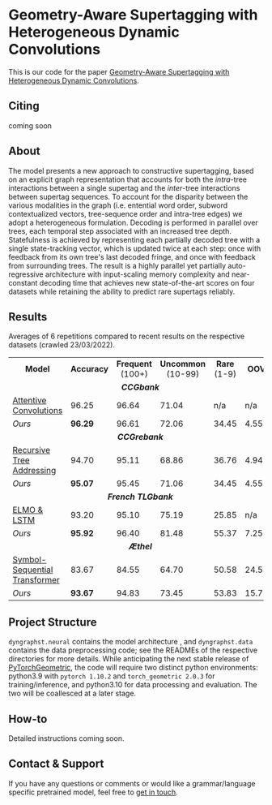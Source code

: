 # Geometry-Aware Supertagging with Heterogeneous Dynamic Convolutions

This is our code for the paper [Geometry-Aware Supertagging with Heterogeneous Dynamic Convolutions]().

## Citing
coming soon

## About
The model presents a new approach to constructive supertagging, based on an explicit graph representation that accounts
for both the _intra_-tree interactions between a single supertag and the _inter_-tree interactions between supertag
sequences.
To account for the disparity between the various modalities in the graph 
(i.e. entential word order, subword contextualized vectors, tree-sequence order and intra-tree edges) we adopt a 
heterogeneous formulation.
Decoding is performed in parallel over trees, each temporal step associated with an increased tree depth.
Statefulness is achieved by representing each partially decoded tree with a single state-tracking vector, which is 
updated twice at each step: once with feedback from its own tree's last decoded fringe, and once with feedback
from surrounding trees.
The result is a highly parallel yet partially auto-regressive architecture with input-scaling memory complexity and 
near-constant decoding time that achieves new state-of-the-art scores on four datasets while retaining the ability to 
predict rare supertags reliably.

## Results
Averages of 6 repetitions compared to recent results on the respective datasets (crawled 23/03/2022).

<table>
    <tr>
        <td><center><b>Model</b></center></td>
        <td><center><b>Accuracy</b></center></td>
        <td><center><b>Frequent</b> (100+)</center></td>
        <td><center><b>Uncommon</b> (10-99)</center></td>
        <td><center><b>Rare</b> (1-9)</center></td>
        <td><center><b>OOV</b></center></td>
    </tr>
    <tr>
        <td colspan="6"><center><b><i>CCGbank</i></b></center></td>
    </tr>
    <tr>
        <td><a href="https://github.com/cuhksz-nlp/NeST-CCG">Attentive Convolutions</a> </td>
        <td>96.25</td>
        <td>96.64</td>
        <td>71.04</td>
        <td>n/a</td>
        <td>n/a</td>
    </tr>
    <tr>
        <td><i>Ours</i></td>
        <td><b>96.29</b></td>
        <td>96.61</td>
        <td>72.06</td>
        <td>34.45</td>
        <td>4.55</td>
    </tr>
    <tr>
        <td colspan="6"><center><b><i>CCGrebank</i></b></center></td>
    </tr>
    <tr>
        <td><a href="https://github.com/jakpra/treeconstructive-supertagging">Recursive Tree Addressing</a></td>
        <td>94.70</td>
        <td>95.11</td>
        <td>68.86</td>
        <td>36.76</td>
        <td>4.94</td>
    </tr>
    <tr>
        <td><i>Ours</i></td>
        <td><b>95.07</b></td>
        <td>95.45</td>
        <td>71.06</td>
        <td>34.45</td>
        <td>4.55</td>
    </tr>
    <tr>
        <td colspan="6"><center><b><i>French TLGbank</i></b></center></td>
    </tr>
    <tr>
        <td><a href="https://richardmoot.github.io/Slides/WoLLIC2019.pdf">ELMO & LSTM</a></td>
        <td>93.20</td>
        <td>95.10</td>
        <td>75.19</td>
        <td>25.85</td>
        <td>n/a</td>
    </tr>
    <tr>
        <td><i>Ours</i></td>
        <td><b>95.92</b></td>
        <td>96.40</td>
        <td>81.48</td>
        <td>55.37</td>
        <td>7.25</td>
    </tr>
    <tr>
        <td colspan="6"><center><b><i>Æthel</i></b></center></td>
    </tr>
    <tr>
        <td><a href="https://github.com/konstantinosKokos/neural-proof-nets">Symbol-Sequential Transformer</a></td>
        <td>83.67</td>
        <td>84.55</td>
        <td>64.70</td>
        <td>50.58</td>
        <td>24.55</td>
    </tr>
    <tr>
        <td><i>Ours</i></td>
        <td><b>93.67</b></td>
        <td>94.83</td>
        <td>73.45</td>
        <td>53.83</td>
        <td>15.79</td>
</table>

## Project Structure
`dyngraphst.neural` contains the model architecture , and `dyngraphst.data` contains the data preprocessing code; see 
the READMEs of the respective directories for more details.
While anticipating the next stable release of [PyTorchGeometric](https://pytorch-geometric.readthedocs.io/en/latest/),
the code will require two distinct python environments: python3.9 with `pytorch 1.10.2` and 
`torch_geometric 2.0.3` for training/inference, and python3.10 for data processing and evaluation.
The two will be coallesced at a later stage.

## How-to
Detailed instructions coming soon. 

## Contact & Support
If you have any questions or comments or would like a grammar/language specific pretrained model,
feel free to [get in touch](k.kogkalidis@uu.nl).